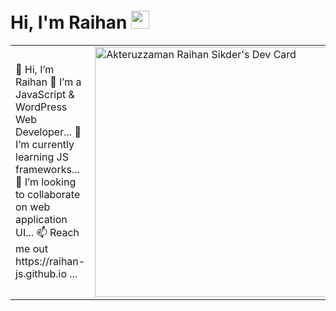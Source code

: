 # Hi, I'm Raihan <img src="https://github.com/TheDudeThatCode/TheDudeThatCode/blob/master/Assets/Hi.gif" width="29px">




<table>
<tr>
  <td>
👋 Hi, I’m Raihan
👀 I’m a JavaScript & WordPress Web Developer...
🌱 I’m currently learning JS frameworks...
💞️ I’m looking to collaborate on web application UI...
📫 Reach me out https://raihan-js.github.io ...
<td>
   <a href="https://app.daily.dev/Raihan_js"><img src="https://api.daily.dev/devcards/cc40c6a0b6cd42b793a01b7453fbe995.png?r=oav" width="400" alt="Akteruzzaman Raihan Sikder's Dev Card"/></a>
  </td>

</tr>
</table>
